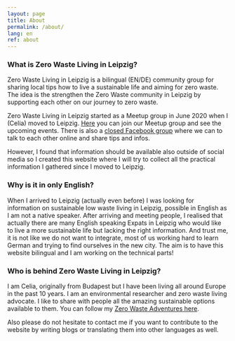 ```yaml
---
layout: page
title: About
permalink: /about/
lang: en
ref: about
---
```


### What is Zero Waste Living in Leipzig?

Zero Waste Living in Leipzig is a bilingual (EN/DE) community group for sharing local tips how to live a sustainable life and aiming for zero waste.
The idea is the strengthen the Zero Waste community in Leipzig by supporting each other on our journey to zero waste.

Zero Waste Living in Leipzig started as a Meetup group in June 2020 when I (Celia) moved to Leipzig.
[Here](https://www.meetup.com/Zero-Waste-Leipzig/) you can join our Meetup group and see the upcoming events.
There is also a [closed Facebook group](https://www.facebook.com/groups/280043056684330) where we can to talk to each other online and share tips and infos.

However, I found that information should be available also outside of social media so I created this website where I will try to collect all the practical information I gathered since I moved to Leipzig.

### Why is it in only English?

When I arrived to Leipzig (actually even before) I was looking for information on sustainable low waste living in Leipzig, possible in English as I am not a native speaker.
After arriving and meeting people, I realised that actually there are many English speaking Expats in Leipzig who would like to live a more sustainable life but lacking the right information. And trust me, it is not like we do not want to integrate, most of us working hard to learn German and trying to find ourselves in the new city.
The aim is to have this website bilingual and I am working on the technical parts!


### Who is behind Zero Waste Living in Leipzig?

I am Celia, originally from Budapest but I have been living all around Europe in the past 10 years. I am an environmental researcher and zero waste living advocate. I like to share with people all the amazing sustainable options available to them. You can follow my [Zero Waste Adventures here](https://www.instagram.com/zerowaste.adventures/).


Also please do not hesitate to contact me if you want to contribute to the website by writing blogs or translating them into other languages as well.
